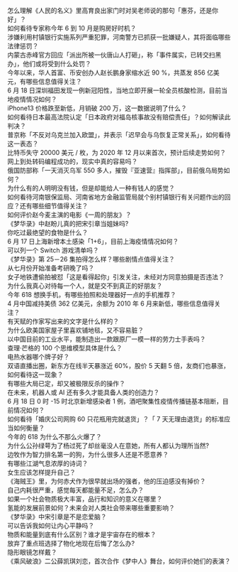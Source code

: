 怎么理解《人民的名义》里高育良出家门时对吴老师说的那句「惠芬，还是你好」？  
如何看待专家称今年 6 到 10 月是购房好时机？  
涉嫌利用村镇银行实施系列严重犯罪，河南警方已抓获一批嫌疑人，其将面临哪些法律惩罚？  
内蒙古赤峰官方回应「派出所被一伙唐山人打砸」，称「事件属实，已转交扫黑办」，他们或将受到什么处罚？  
今年以来，华人首富、币安创办人赵长鹏身家缩水近 90 %，共蒸发 856 亿美元，有哪些信息值得关注？  
6 月 18 日深圳福田发现一例新冠阳性，当地立即开展一轮全员核酸检测，目前当地疫情情况如何？  
iPhone13 价格跌至新低，月销破 200  万，这一数据说明了什么？  
如何看待日本最高法院认定「日本政府对福岛核事故没有赔偿责任」？如何解读此判决？  
普京称「不反对乌克兰加入欧盟」，并表示「迟早会与乌恢复正常关系」，如何看待这一表态？  
比特币失守 20000 美元 / 枚，为 2020 年 12 月以来首次，预计后续走势如何？  
网上到处转码编程成功的，现实中真的容易吗？  
俄国防部称「一天消灭乌军 550 多人，摧毁『亚速营』指挥部」，目前俄乌局势如何？  
为什么有的人明明没有钱，但是却能给人一种有钱人的感觉？  
如何看待河南银保监局、河南省地方金融监管局就个别村镇银行有关问题作出的回应？还有哪些细节值得关注？  
如何评价赵今麦主演的电影《一周的朋友》？  
《梦华录》中赵盼儿真的把宋引章当姐妹吗?  
你吃过最绝望的食物是什么？  
6 月 17 日上海新增本土感染「1+6」，目前上海疫情情况如何？  
可以列一个 Switch 游戏清单吗？  
《梦华录》第 25－26 集拍得怎么样？哪些剧情点值得关注？  
从七月份开始准备考研晚了吗？  
女子地铁遭偷拍被怼「这是看得起你」引发关注，未经对方同意拍摄是否违法？  
为什么我真心对待每一个人，就是交不到真正的好朋友？  
今年 618 想换手机，有哪些拍照和处理器好一点的手机推荐？  
4 月中国减持美债 362 亿美元，余额为 2010 年 6 月来新低，哪些信息值得关注？  
有天赋的作家写出来的文字是什么样的？  
为什么欧美国家屋子里喜欢铺地毯，又不容易脏？  
以中国目前的工业水平，能制造出一款跟原厂一模一样的劳力士手表吗？  
查理·芒格的 100 个思维模型具体是什么？  
电热水器哪个牌子好？  
双语直播出圈，新东方在线半天暴涨近 60%，股价 5 天翻 5 倍，友商们也暴涨，如何看待这一现象？  
有哪些大局已定，却又被极限反杀的操作？  
在未来，机器人或 AI 还有多久才能具备人类的创造力？  
6 月 18 日 0 时 -15 时北京新增感染者 1 例，酒吧聚集性疫情传播链基本阻断，目前情况如何？  
如何看待「婚庆公司网购 60 只花瓶用完就退货」？「 7 天无理由退货」的标准应当如何衡量？  
今年的 618 为什么不那么火爆了？  
为什么公孙绿萼为了杨过死了却丝毫没人在意她，所有人都认为理所当然?  
边牧作为智力排名第一的狗，为什么很多人还是不愿意养？  
有哪些江湖气息浓厚的诗词？  
女生应该怎样提升自己？  
《海贼王》里，为何赤犬作为很早就出场的强者，他的压迫感没有掉价？  
自己内耗很严重，感觉每天都能量不足，怎么办？  
如果一个社会物质极大丰富，品行和知识的意义在哪里？  
氢能的发展前景如何？未来会对人类社会带来哪些重要影响？  
《梦华录》中宋引章是不是恋爱脑？  
可以告诉我如何让内心平静吗？  
物质和能量到底有什么区别？谁才是宇宙存在的根本？  
放弃了重点班选择了物化地现在后悔了怎么办?  
隐形眼镜怎样戴？  
《乘风破浪》二公薛凯琪刘恋，首次合作《梦中人》舞台，如何评价她们的表演？  

